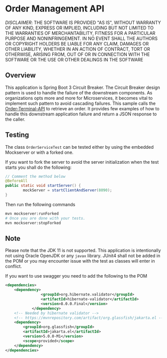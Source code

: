 # Order Management API

*_DISCLAIMER_*: THE SOFTWARE IS PROVIDED "AS IS", WITHOUT WARRANTY OF ANY KIND, EXPRESS OR IMPLIED, INCLUDING BUT NOT LIMITED TO THE WARRANTIES OF MERCHANTABILITY, FITNESS FOR A PARTICULAR PURPOSE AND NONINFRINGEMENT. IN NO EVENT SHALL THE AUTHORS OR COPYRIGHT HOLDERS BE LIABLE FOR ANY CLAIM, DAMAGES OR OTHER LIABILITY, WHETHER IN AN ACTION OF CONTRACT, TORT OR OTHERWISE, ARISING FROM, OUT OF OR IN CONNECTION WITH THE SOFTWARE OR THE USE OR OTHER DEALINGS IN THE SOFTWARE

## Overview

This application is Spring Boot 3 Circuit Breaker. 
The Circuit Breaker design pattern is used to handle the failure of the downstream components.
As organizations opts more and more for Microservices, it becomes vital to implement such pattern to avoid cascading failures.
This sample calls the [Order-Terminal-API](https://github.com/mathieucoavoux/order-terminal-api) to retrieve an order.
It provides few examples of how to handle this downstream application failure and return a JSON response to the caller.

## Testing
The class `OrderServiceTest` can be tested either by using the embedded Mockserver or with a forked one.

If you want to fork the server to avoid the server initialization when the test starts you shall do the following:
```java
// Comment the method below
@BeforeAll
public static void startServer() {
        mockServer = startClientAndServer(8090);
}
```

Then run the following commands
```bash
mvn mockserver:runForked
# Once you are done with your tests.
mvn mockserver:stopForked
```

## Note
Please note that the JDK 11 is not supported. 
This application is intentionally not using Oracle OpenJDK or any `javax` library.
JUnit4 shall not be added in the POM or you may encounter issue with the test as classes will enter in conflict.

If you want to use swagger you need to add the following to the POM
```xml
<dependencies>
    <dependency>
                <groupId>org.hibernate.validator</groupId>
                <artifactId>hibernate-validator</artifactId>
                <version>8.0.0.Final</version>
            </dependency>
    <!-- Needed by hibernate validator -->
    <!-- https://mvnrepository.com/artifact/org.glassfish/jakarta.el -->
    <dependency>
        <groupId>org.glassfish</groupId>
        <artifactId>jakarta.el</artifactId>
        <version>5.0.0-M1</version>
        <scope>provided</scope>
    </dependency>
</dependencies>
```